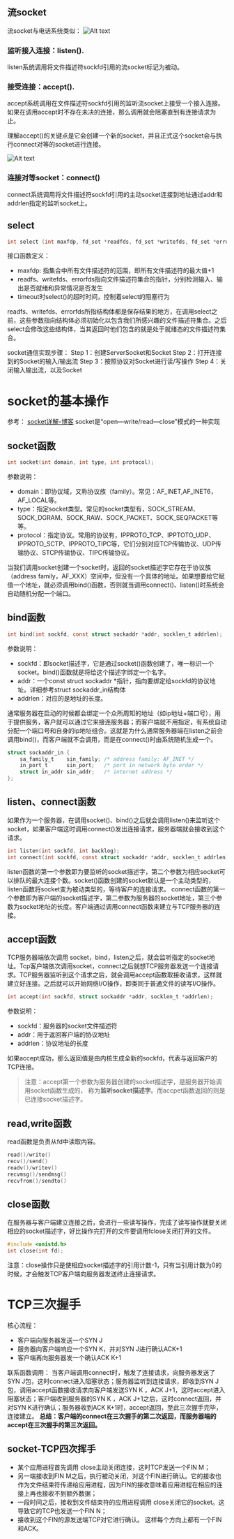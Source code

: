## 流socket

流socket与电话系统类似：
![Alt text](./images/socket.png)

### 监听接入连接：listen().
listen系统调用将文件描述符sockfd引用的流socket标记为被动。

### 接受连接：accept().
accept系统调用在文件描述符sockfd引用的监听流socket上接受一个接入连接。
如果在调用accept时不存在未决的连接，那么调用就会阻塞直到有连接请求为止。

理解accept()的关键点是它会创建一个新的socket，并且正式这个socket会与执行connect对等的socket进行连接。

![Alt text](./images/未决的socket连接.png)

### 连接对等socket：connect()
connect系统调用将文件描述符sockfd引用的主动socket连接到地址通过addr和addrlen指定的监听socket上。

## select
```c
int select (int maxfdp, fd_set *readfds, fd_set *writefds, fd_set *errorfds, struct timeval *timeout);
```
接口函数定义：
* maxfdp: 指集合中所有文件描述符的范围，即所有文件描述符的最大值+1
* readfs、writefds、errorfds指向文件描述符集合的指针，分别检测输入、输出是否就绪和异常情况是否发生
* timeout时select()的超时时间，控制着select的阻塞行为

readfs、writefds、errorfds所指结构体都是保存结果的地方，在调用select之前，这些参数指向结构体必须初始化以包含我们所感兴趣的文件描述符集合。之后select会修改这些结构体，当其返回时他们包含的就是处于就绪态的文件描述符集合。


socket通信实现步骤：
Step 1：创建ServerSocket和Socket
Step 2：打开连接到的Socket的输入/输出流
Step 3：按照协议对Socket进行读/写操作
Step 4：关闭输入输出流，以及Socket

# socket的基本操作
参考：
[socket详解-博客](https://blog.csdn.net/gswwldp/article/details/73557998)
socket是“open—write/read—close”模式的一种实现

## socket函数

```c
int socket(int domain, int type, int protocol);
```
参数说明：
* domain：即协议域，又称协议族（family）。常见：AF_INET,AF_INET6，AF_LOCAL等。
* type：指定socket类型。常见的socket类型有，SOCK_STREAM、SOCK_DGRAM、SOCK_RAW、SOCK_PACKET、SOCK_SEQPACKET等等。
* protocol：指定协议。常用的协议有，IPPROTO_TCP、IPPTOTO_UDP、IPPROTO_SCTP、IPPROTO_TIPC等，它们分别对应TCP传输协议、UDP传输协议、STCP传输协议、TIPC传输协议。

当我们调用socket创建一个socket时，返回的socket描述字它存在于协议族（address family，AF_XXX）空间中，但没有一个具体的地址。如果想要给它赋值一个地址，就必须调用bind()函数，否则就当调用connect()、listen()时系统会自动随机分配一个端口。


## bind函数
```c
int bind(int sockfd, const struct sockaddr *addr, socklen_t addrlen);
```
参数说明：
* sockfd：即socket描述字，它是通过socket()函数创建了，唯一标识一个socket。bind()函数就是将给这个描述字绑定一个名字。
* addr：一个const struct sockaddr *指针，指向要绑定给sockfd的协议地址。详细参考struct sockaddr_in结构体
* addrlen：对应的是地址的长度。

通常服务器在启动的时候都会绑定一个众所周知的地址（如ip地址+端口号），用于提供服务，客户就可以通过它来接连服务器；而客户端就不用指定，有系统自动分配一个端口号和自身的ip地址组合。这就是为什么通常服务器端在listen之前会调用bind()，而客户端就不会调用，而是在connect()时由系统随机生成一个。

```c
struct sockaddr_in {
    sa_family_t    sin_family; /* address family: AF_INET */
    in_port_t      sin_port;   /* port in network byte order */
    struct in_addr sin_addr;   /* internet address */
};
```
## listen、connect函数
如果作为一个服务器，在调用socket()、bind()之后就会调用listen()来监听这个socket，如果客户端这时调用connect()发出连接请求，服务器端就会接收到这个请求。
```c
int listen(int sockfd, int backlog);
int connect(int sockfd, const struct sockaddr *addr, socklen_t addrlen);
```
listen函数的第一个参数即为要监听的socket描述字，第二个参数为相应socket可以排队的最大连接个数。socket()函数创建的socket默认是一个主动类型的，listen函数将socket变为被动类型的，等待客户的连接请求。
connect函数的第一个参数即为客户端的socket描述字，第二参数为服务器的socket地址，第三个参数为socket地址的长度。客户端通过调用connect函数来建立与TCP服务器的连接。

## accept函数
TCP服务器端依次调用 socket，bind，listen之后，就会监听指定的socket地址。Tcp客户端依次调用socket，connect之后就想TCP服务器发送一个连接请求。TCP服务器监听到这个请求之后，就会调用accept函数取接收请求，这样就建立好连接。之后就可以开始网络I/O操作，即类同于普通文件的读写I/O操作。
```c
int accept(int sockfd, struct sockaddr *addr, socklen_t *addrlen);
```
参数说明：
* sockfd：服务器的socket文件描述符
* addr：用于返回客户端的协议地址
* addrlen：协议地址的长度

如果accept成功，那么返回值是由内核生成全新的sockfd，代表与返回客户的TCP连接。

>注意：accept第一个参数为服务器创建的socket描述字，是服务器开始调用socket函数生成的， 称为**监听socket描述字**。而accpet函数返回的则是已连接socket描述字。

## read,write函数

read函数是负责从fd中读取内容。
```c
read()/write()
recv()/send()
readv()/writev()
recvmsg()/sendmsg()
recvfrom()/sendto()
```


## close函数
在服务器与客户端建立连接之后，会进行一些读写操作，完成了读写操作就要关闭相应的socket描述字，好比操作完打开的文件要调用fclose关闭打开的文件。
```c
#include <unistd.h>
int close(int fd);
```
注意：close操作只是使相应socket描述字的引用计数-1，只有当引用计数为0的时候，才会触发TCP客户端向服务器发送终止连接请求。

# TCP三次握手
核心流程：
* 客户端向服务器发送一个SYN J
* 服务器向客户端响应一个SYN K，并对SYN J进行确认ACK+1
* 客户端再向服务器发一个确认ACK K+1

联系函数调用：
当客户端调用connect时，触发了连接请求，向服务器发送了SYN J包，这时connect进入阻塞状态；服务器监听到连接请求，即收到SYN J包，调用accept函数接收请求向客户端发送SYN K ，ACK J+1，这时accept进入阻塞状态；客户端收到服务器的SYN K ，ACK J+1之后，这时connect返回，并对SYN K进行确认；服务器收到ACK K+1时，accept返回，至此三次握手完毕，连接建立。
**总结：客户端的connect在三次握手的第二次返回，而服务器端的accept在三次握手的第三次返回。**

## socket-TCP四次挥手

* 某个应用进程首先调用 close主动关闭连接，这时TCP发送一个FIN M；
* 另一端接收到FIN M之后，执行被动关闭，对这个FIN进行确认。它的接收也作为文件结束符传递给应用进程，因为FIN的接收意味着应用进程在相应的连接上再也接收不到额外数据；
* 一段时间之后，接收到文件结束符的应用进程调用 close关闭它的socket。这导致它的TCP也发送一个FIN N；
* 接收到这个FIN的源发送端TCP对它进行确认。
这样每个方向上都有一个FIN和ACK。